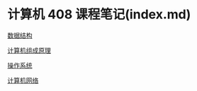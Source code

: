 # 计算机 408 课程笔记(index.md)

[数据结构](data-structure/SUMMARY.md)

[计算机组成原理](computer-organization/SUMMARY.md)

[操作系统](operating-system/SUMMARY.md)

[计算机网络](computer-networking/SUMMARY.md)
